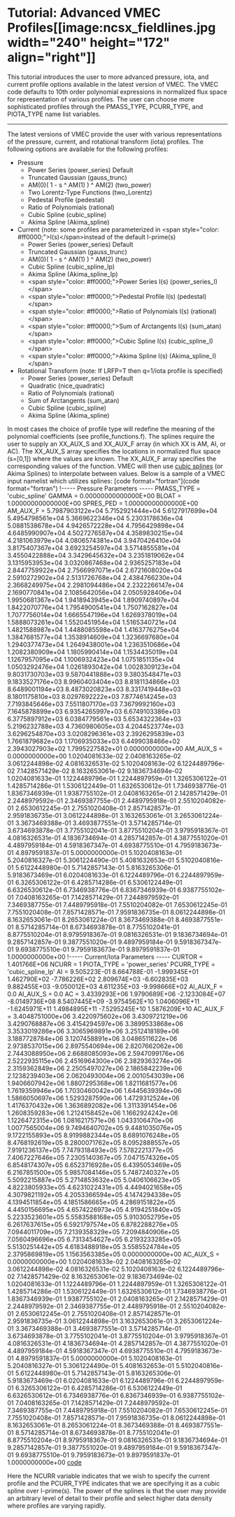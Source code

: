 Tutorial: Advanced VMEC Profiles\[\[image:ncsx\_fieldlines.jpg width=\"240\" height=\"172\" align=\"right\"\]\]
===============================================================================================================

This tutorial introduces the user to more advanced pressure, iota, and
current profile options available in the latest version of VMEC. The
VMEC code defaults to 10th order polynomial expressions in normalized
flux space for representation of various profiles. The user can choose
more sophisticated profiles through the PMASS\_TYPE, PCURR\_TYPE, and
PIOTA\_TYPE name list variables.

------------------------------------------------------------------------

The latest versions of VMEC provide the user with various
representations of the pressure, current, and rotational transform
(iota) profiles. The following options are available for the following
profiles:

-   Pressure
    -   Power Series (power\_series) Default
    -   Truncated Gaussian (gauss\_trunc)
    -   AM(0)( 1 - s \^ AM(1) ) \^ AM(2) (two\_power)
    -   Two Lorentz-Type Functions (two\_Lorentz)
    -   Pedestal Profile (pedestal)
    -   Ratio of Polynomials (rational)
    -   Cubic Spline (cubic\_spline)
    -   Akima Spline (Akima\_spline)
-   Current (note: some profiles are parameterized in \<span
    style=\"color: \#ff0000;\"\>I(s)\</span\>instead of the default
    I-prime(s)
    -   Power Series (power\_series) Default
    -   Truncated Gaussian (gauss\_trunc)
    -   AM(0)( 1 - s \^ AM(1) ) \^ AM(2) (two\_power)
    -   Cubic Spline (cubic\_spline\_Ip)
    -   Akima Spline (Akima\_spline\_Ip)
    -   \<span style=\"color: \#ff0000;\"\>Power Series I(s)
        (power\_series\_I)\</span\>
    -   \<span style=\"color: \#ff0000;\"\>Pedestal Profile I(s)
        (pedestal)\</span\>
    -   \<span style=\"color: \#ff0000;\"\>Ratio of Polynomials I(s)
        (rational)\</span\>
    -   \<span style=\"color: \#ff0000;\"\>Sum of Arctangents I(s)
        (sum\_atan)\</span\>
    -   \<span style=\"color: \#ff0000;\"\>Cubic Spline I(s)
        (cubic\_spline\_I)\</span\>
    -   \<span style=\"color: \#ff0000;\"\>Akima Spline I(s)
        (Akima\_spline\_I)\</span\>
-   Rotational Transform (note: If LRFP=T then q=1/iota profile is
    specified)
    -   Power Series (power\_series) Default
    -   Quadratic (nice\_quadratic)
    -   Ratio of Polynomials (rational)
    -   Sum of Arctangents (sum\_atan)
    -   Cubic Spline (cubic\_spline)
    -   Akima Spline (Akima\_spline)

In most cases the choice of profile type will redefine the meaning of
the polynomial coefficients (see profile\_functions.f). The splines
require the user to supply an XX\_AUX\_S and XX\_AUX\_F array (in which
XX is AM, AI, or AC). The XX\_AUX\_S array specifies the locations in
normalized flux space (s=\[0,1\]) where the values are known. The
XX\_AUX\_F array specifies the corresponding values of the function.
VMEC will then use
[cubic splines](http://en.wikipedia.org/wiki/Spline_(mathematics)) (or
Akima Splines) to interpolate between values. Below is a sample of a
VMEC input namelist which utilizes splines:
[code format=\"fortran\"](code format="fortran") !\-\-\-\-- Pressure
Parameters \-\-\-\-- PMASS\_TYPE = \'cubic\_spline\' GAMMA =
0.00000000000000E+00 BLOAT = 1.00000000000000E+00 SPRES\_PED =
1.00000000000000E+00 AM\_AUX\_F = 5.7987903122e+04 5.7152921444e+04
5.6127917699e+04 5.4954798561e+04 5.3669622346e+04 5.2303178636e+04
5.0881538678e+04 4.9426572228e+04 4.7956429898e+04 4.6485990907e+04
4.5027276587e+04 4.3589830215e+04 4.2181063979e+04 4.0806574381e+04
3.9470426410e+04 3.8175407367e+04 3.6923254597e+04 3.5714855581e+04
3.4550422888e+04 3.3429645632e+04 3.2351819062e+04 3.1315953953e+04
3.0320867468e+04 2.9365257183e+04 2.8447759922e+04 2.7566997071e+04
2.6721608020e+04 2.5910272902e+04 2.5131726768e+04 2.4384766230e+04
2.3668249975e+04 2.2981094486e+04 2.2322266147e+04 2.1690770841e+04
2.1085642056e+04 2.0505928406e+04 1.9950681367e+04 1.9418943945e+04
1.8909740897e+04 1.8422070776e+04 1.7954900541e+04 1.7507162827e+04
1.7077756014e+04 1.6665547196e+04 1.6269378019e+04 1.5888073261e+04
1.5520451954e+04 1.5165340721e+04 1.4821588987e+04 1.4488085598e+04
1.4163776275e+04 1.3847681577e+04 1.3538914609e+04 1.3236697680e+04
1.2940377473e+04 1.2649438001e+04 1.2363510686e+04 1.2082380909e+04
1.1805990414e+04 1.1534435019e+04 1.1267957095e+04 1.1006932423e+04
1.0751851135e+04 1.0503292476e+04 1.0261893042e+04 1.0028309123e+04
9.8031730703e+03 9.5870441888e+03 9.3803548471e+03 9.1833527176e+03
8.9960403404e+03 8.8181134866e+03 8.6489001194e+03 8.4873020823e+03
8.3317419448e+03 8.1801175810e+03 8.0297692222e+03 7.8774614245e+03
7.7193845646e+03 7.5511807170e+03 7.3679992160e+03 7.1645878899e+03
6.9354265997e+03 6.6749103386e+03 6.3775897912e+03 6.0384779561e+03
5.6534322364e+03 5.2196232788e+03 4.7360980605e+03 4.2044523774e+03
3.6296254870e+03 3.0208296361e+03 2.3926295839e+03 1.7661879682e+03
1.1706935033e+03 6.4499038466e+02 2.3943027903e+02 1.7995227582e+01
0.0000000000e+00 AM\_AUX\_S = 0.0000000000e+00 1.0204081633e-02
2.0408163265e-02 3.0612244898e-02 4.0816326531e-02 5.1020408163e-02
6.1224489796e-02 7.1428571429e-02 8.1632653061e-02 9.1836734694e-02
1.0204081633e-01 1.1224489796e-01 1.2244897959e-01 1.3265306122e-01
1.4285714286e-01 1.5306122449e-01 1.6326530612e-01 1.7346938776e-01
1.8367346939e-01 1.9387755102e-01 2.0408163265e-01 2.1428571429e-01
2.2448979592e-01 2.3469387755e-01 2.4489795918e-01 2.5510204082e-01
2.6530612245e-01 2.7551020408e-01 2.8571428571e-01 2.9591836735e-01
3.0612244898e-01 3.1632653061e-01 3.2653061224e-01 3.3673469388e-01
3.4693877551e-01 3.5714285714e-01 3.6734693878e-01 3.7755102041e-01
3.8775510204e-01 3.9795918367e-01 4.0816326531e-01 4.1836734694e-01
4.2857142857e-01 4.3877551020e-01 4.4897959184e-01 4.5918367347e-01
4.6938775510e-01 4.7959183673e-01 4.8979591837e-01 5.0000000000e-01
5.1020408163e-01 5.2040816327e-01 5.3061224490e-01 5.4081632653e-01
5.5102040816e-01 5.6122448980e-01 5.7142857143e-01 5.8163265306e-01
5.9183673469e-01 6.0204081633e-01 6.1224489796e-01 6.2244897959e-01
6.3265306122e-01 6.4285714286e-01 6.5306122449e-01 6.6326530612e-01
6.7346938776e-01 6.8367346939e-01 6.9387755102e-01 7.0408163265e-01
7.1428571429e-01 7.2448979592e-01 7.3469387755e-01 7.4489795918e-01
7.5510204082e-01 7.6530612245e-01 7.7551020408e-01 7.8571428571e-01
7.9591836735e-01 8.0612244898e-01 8.1632653061e-01 8.2653061224e-01
8.3673469388e-01 8.4693877551e-01 8.5714285714e-01 8.6734693878e-01
8.7755102041e-01 8.8775510204e-01 8.9795918367e-01 9.0816326531e-01
9.1836734694e-01 9.2857142857e-01 9.3877551020e-01 9.4897959184e-01
9.5918367347e-01 9.6938775510e-01 9.7959183673e-01 9.8979591837e-01
1.0000000000e+00 !\-\-\-\-- Current/Iota Parameters \-\-\-\-- CURTOR =
1.401766E+06 NCURR = 1 PIOTA\_TYPE = \'power\_series\' PCURR\_TYPE =
\'cubic\_spline\_Ip\' AI = 9.505223E-01 8.664788E-01 -1.999345E+01
1.462790E+02 -7.786226E+02 2.809674E+03 -6.602835E+03 9.882455E+03
-9.050012E+03 4.611235E+03 -9.998666E+02 AI\_AUX\_F = 0.0 AI\_AUX\_S =
0.0 AC = 3.4339293E+06 1.9790689E+06 -2.1233084E+07 -8.0149736E+08
8.5407445E+09 -3.9754562E+10 1.0406096E+11 -1.6245971E+11 1.4984895E+11
-7.5295245E+10 1.5876209E+10 AC\_AUX\_F = 3.4048751000e+06
3.4220975602e+06 3.4309721219e+06 3.4290768887e+06 3.4154294597e+06
3.3899533868e+06 3.3533019286e+06 3.3065969891e+06 3.2512418189e+06
3.1887728784e+06 3.1207458891e+06 3.0486511622e+06 2.9738537015e+06
2.8975540694e+06 2.8207662062e+06 2.7443088950e+06 2.6688085093e+06
2.5947099176e+06 2.5222935115e+06 2.4516964300e+06 2.3829363274e+06
2.3159362849e+06 2.2505497027e+06 2.1865842239e+06 2.1238239403e+06
2.0620493004e+06 2.0010543039e+06 1.9406607942e+06 1.8807295368e+06
1.8211681577e+06 1.7619359946e+06 1.7030460042e+06 1.6445639394e+06
1.5866050697e+06 1.5293287590e+06 1.4729312524e+06 1.4176370432e+06
1.3636892082e+06 1.3113391454e+06 1.2608359283e+06 1.2124158452e+06
1.1662924242e+06 1.1226472315e+06 1.0816217571e+06 1.0433106470e+06
1.0077565004e+06 9.7494640702e+05 9.4481035076e+05 9.1722155893e+05
8.9199882344e+05 8.6891076248e+05 8.4768192619e+05 8.2800071762e+05
8.0952888557e+05 7.9191236137e+05 7.7479318493e+05 7.5782221377e+05
7.4067227646e+05 7.2305140367e+05 7.0471574326e+05 6.8548174307e+05
6.6523716928e+05 6.4395053469e+05 6.2167851500e+05 5.9857084146e+05
5.7487240327e+05 5.5092215887e+05 5.2714853632e+05 5.0406106623e+05
4.8223805933e+05 4.6231022431e+05 4.4494021658e+05 4.3079821192e+05
4.2053366594e+05 4.1474294338e+05 4.1394511854e+05 4.1851586665e+05
4.2869151822e+05 4.4450156695e+05 4.6574226973e+05 4.9194251840e+05
5.2233523601e+05 5.5583588168e+05 5.9103052795e+05 6.2617637615e+05
6.5921797574e+05 6.8782288276e+05 7.0944011709e+05 7.2139358329e+05
7.2094840906e+05 7.0560496696e+05 6.7313454627e+05 6.2193233285e+05
5.5130251442e+05 4.6183488918e+05 3.5585524784e+05 2.3795869819e+05
1.1563563385e+05 0.0000000000e+00 AC\_AUX\_S = 0.0000000000e+00
1.0204081633e-02 2.0408163265e-02 3.0612244898e-02 4.0816326531e-02
5.1020408163e-02 6.1224489796e-02 7.1428571429e-02 8.1632653061e-02
9.1836734694e-02 1.0204081633e-01 1.1224489796e-01 1.2244897959e-01
1.3265306122e-01 1.4285714286e-01 1.5306122449e-01 1.6326530612e-01
1.7346938776e-01 1.8367346939e-01 1.9387755102e-01 2.0408163265e-01
2.1428571429e-01 2.2448979592e-01 2.3469387755e-01 2.4489795918e-01
2.5510204082e-01 2.6530612245e-01 2.7551020408e-01 2.8571428571e-01
2.9591836735e-01 3.0612244898e-01 3.1632653061e-01 3.2653061224e-01
3.3673469388e-01 3.4693877551e-01 3.5714285714e-01 3.6734693878e-01
3.7755102041e-01 3.8775510204e-01 3.9795918367e-01 4.0816326531e-01
4.1836734694e-01 4.2857142857e-01 4.3877551020e-01 4.4897959184e-01
4.5918367347e-01 4.6938775510e-01 4.7959183673e-01 4.8979591837e-01
5.0000000000e-01 5.1020408163e-01 5.2040816327e-01 5.3061224490e-01
5.4081632653e-01 5.5102040816e-01 5.6122448980e-01 5.7142857143e-01
5.8163265306e-01 5.9183673469e-01 6.0204081633e-01 6.1224489796e-01
6.2244897959e-01 6.3265306122e-01 6.4285714286e-01 6.5306122449e-01
6.6326530612e-01 6.7346938776e-01 6.8367346939e-01 6.9387755102e-01
7.0408163265e-01 7.1428571429e-01 7.2448979592e-01 7.3469387755e-01
7.4489795918e-01 7.5510204082e-01 7.6530612245e-01 7.7551020408e-01
7.8571428571e-01 7.9591836735e-01 8.0612244898e-01 8.1632653061e-01
8.2653061224e-01 8.3673469388e-01 8.4693877551e-01 8.5714285714e-01
8.6734693878e-01 8.7755102041e-01 8.8775510204e-01 8.9795918367e-01
9.0816326531e-01 9.1836734694e-01 9.2857142857e-01 9.3877551020e-01
9.4897959184e-01 9.5918367347e-01 9.6938775510e-01 9.7959183673e-01
9.8979591837e-01 1.0000000000e+00 [code](code)

Here the NCURR variable indicates that we wish to specify the current
profile and the PCURR\_TYPE indicates that we are specifying it as a
cubic spline over I-prime(s). The power of the splines is that the user
may provide an arbitrary level of detail to their profile and select
higher data density where profiles are varying rapidly.
